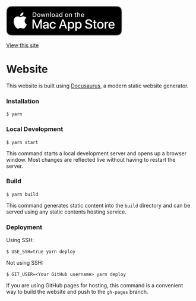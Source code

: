 
[![Download on the App Store](./docs/img/Download_on_the_Mac_App_Store_Badge_US-UK_RGB_blk_092917.svg)](https://apps.apple.com/us/app/vector-shop-unique-easy/id6723881388)

[View this site](https://chenyunguimilook.github.io/vectorshop-site/)

# Website

This website is built using [Docusaurus](https://docusaurus.io/), a modern static website generator.

### Installation

```
$ yarn
```

### Local Development

```
$ yarn start
```

This command starts a local development server and opens up a browser window. Most changes are reflected live without having to restart the server.

### Build

```
$ yarn build
```

This command generates static content into the `build` directory and can be served using any static contents hosting service.

### Deployment

Using SSH:

```
$ USE_SSH=true yarn deploy
```

Not using SSH:

```
$ GIT_USER=<Your GitHub username> yarn deploy
```

If you are using GitHub pages for hosting, this command is a convenient way to build the website and push to the `gh-pages` branch.
